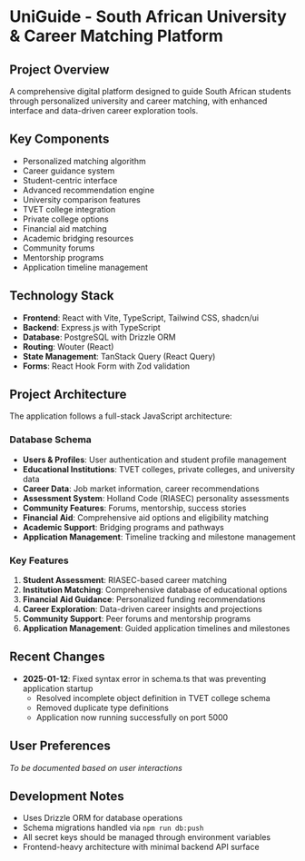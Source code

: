 # UniGuide - South African University & Career Matching Platform

## Project Overview
A comprehensive digital platform designed to guide South African students through personalized university and career matching, with enhanced interface and data-driven career exploration tools.

## Key Components
- Personalized matching algorithm
- Career guidance system  
- Student-centric interface
- Advanced recommendation engine
- University comparison features
- TVET college integration
- Private college options
- Financial aid matching
- Academic bridging resources
- Community forums
- Mentorship programs
- Application timeline management

## Technology Stack
- **Frontend**: React with Vite, TypeScript, Tailwind CSS, shadcn/ui
- **Backend**: Express.js with TypeScript
- **Database**: PostgreSQL with Drizzle ORM
- **Routing**: Wouter (React)
- **State Management**: TanStack Query (React Query)
- **Forms**: React Hook Form with Zod validation

## Project Architecture
The application follows a full-stack JavaScript architecture:

### Database Schema
- **Users & Profiles**: User authentication and student profile management
- **Educational Institutions**: TVET colleges, private colleges, and university data
- **Career Data**: Job market information, career recommendations
- **Assessment System**: Holland Code (RIASEC) personality assessments
- **Community Features**: Forums, mentorship, success stories
- **Financial Aid**: Comprehensive aid options and eligibility matching
- **Academic Support**: Bridging programs and pathways
- **Application Management**: Timeline tracking and milestone management

### Key Features
1. **Student Assessment**: RIASEC-based career matching
2. **Institution Matching**: Comprehensive database of educational options
3. **Financial Aid Guidance**: Personalized funding recommendations
4. **Career Exploration**: Data-driven career insights and projections
5. **Community Support**: Peer forums and mentorship programs
6. **Application Management**: Guided application timelines and milestones

## Recent Changes
- **2025-01-12**: Fixed syntax error in schema.ts that was preventing application startup
  - Resolved incomplete object definition in TVET college schema
  - Removed duplicate type definitions
  - Application now running successfully on port 5000

## User Preferences
*To be documented based on user interactions*

## Development Notes
- Uses Drizzle ORM for database operations
- Schema migrations handled via `npm run db:push`
- All secret keys should be managed through environment variables
- Frontend-heavy architecture with minimal backend API surface